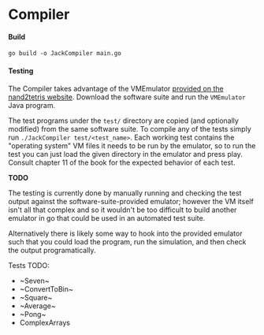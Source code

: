 # Compiler

#### Build

```
go build -o JackCompiler main.go
```

#### Testing

The Compiler takes advantage of the VMEmulator [provided on the nand2tetris website](https://www.nand2tetris.org/software). Download the software suite and run the `VMEmulator` Java program.

The test programs under the `test/` directory are copied (and optionally modified) from the same software suite. To compile any of the tests simply run `./JackCompiler test/<test_name>`. Each working test contains the "operating system" VM files it needs to be run by the emulator, so to run the test you can just load the given directory in the emulator and press play. Consult chapter 11 of the book for the expected behavior of each test.

**TODO**

The testing is currently done by manually running and checking the test output against the software-suite-provided emulator; however the VM itself isn't all that complex and so it wouldn't be too difficult to build another emulator in go that could be used in an automated test suite.

Alternatively there is likely some way to hook into the provided emulator such that you could load the program, run the simulation, and then check the output programatically.

Tests TODO:

- ~Seven~
- ~ConvertToBin~
- ~Square~
- ~Average~
- ~Pong~
- ComplexArrays
